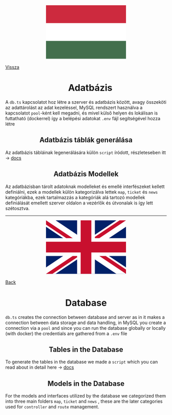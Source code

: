 <div align="center">
<img src="../../../Images/magyar.png"/>
</div>

[Vissza](../../../README.md)

<div align="center">
<h1>
    Adatbázis
</h1>
</div>

A `db.ts` kapcsolatot hoz létre a szerver és adatbázis között, avagy összeköti az adattárolást az adat kezeléssel, MySQL rendszert használva a kapcsolatot `pool`-ként kell megadni, és mivel külső helyen és lokálisan is futtatható (dockerrel) így a belépési adatokat `.env` fájl segítségével hozza létre

<div align="center">
<h2>
    Adatbázis táblák generálása
</h2>
</div>

Az adatbázis tábláinak legenerálására külön `script` íródott, részleteseben itt -> [docs](../scripts/README.md)

<div align="center">
<h2>
    Adatbázis Modellek
</h2>
</div>

Az adatbázisban tárolt adatoknak modelleket és emellé interfészeket kellett definiálni, ezek a modellek külön kategorizálva lettek `map`, `ticket` és `news` kategóriákba, ezek tartalmazzás a kategóriák alá tartozó modellek definiálását emellett szerver oldalon a vezérlők és útvonalak is így lett szétosztva.

---

<div align="center">
<img src="../../../Images/english.png"/>
</div>

[Back](../../../README.md)

<div align="center">
<h1>
    Database
</h1>
</div>

`db.ts` creates the connection between database and server as in it makes a connection between data storage and data handling, in MySQL you create a connection via a `pool` and since you can run the database globally or locally (with docker) the credentials are gathered from a `.env` file

<div align="center">
<h2>
    Tables in the Database
</h2>
</div>

To generate the tables in the database we made a `script` which you can read about in detail here -> [docs](../scripts/README.md)

<div align="center">
<h2>
    Models in the Database
</h2>
</div>

For the models and interfaces utilized by the database we categorized them into three main folders `map`, `ticket` and `news` , these are the later categories used for `controller` and `route` management.
